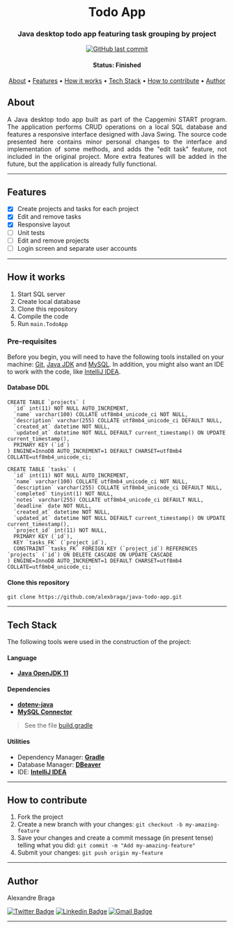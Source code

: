 <h1 align="center">
  Todo App
</h1>

<h3 align="center">
    Java desktop todo app featuring task grouping by project
</h3>

<p align="center">
  <a href="https://github.com/alexbraga/java-todo-app/commits/master"><img alt="GitHub last commit" src="https://img.shields.io/github/last-commit/alexbraga/java-todo-app"></a>
  <!-- <a href="https://github.com/alexbraga/java-todo-app/blob/master/LICENSE"><img alt="GitHub license" src="https://img.shields.io/github/license/alexbraga/java-todo-app?label=license"></a> -->
</p>

<h4 align="center">
	 Status: Finished
</h4>

<p align="center">
 <a href="#about">About</a> •
 <a href="#features">Features</a> •
 <a href="#how-it-works">How it works</a> •
 <a href="#tech-stack">Tech Stack</a> •
 <a href="#how-to-contribute">How to contribute</a> •
 <a href="#author">Author</a> <!--•
 <a href="#license">License</a> -->

</p>

## About

<p align="justify">A Java desktop todo app built as part of the Capgemini START program. The application performs CRUD operations on a local SQL database and features a responsive interface designed with Java Swing. The source code presented here contains minor personal changes to the interface and implementation of some methods, and adds the "edit task" feature, not included in the original project. More extra features will be added in the future, but the application is already fully functional.</p>

---

## Features

- [x] Create projects and tasks for each project
- [x] Edit and remove tasks
- [x] Responsive layout
- [ ] Unit tests
- [ ] Edit and remove projects
- [ ] Login screen and separate user accounts

---

## How it works
 
1. Start SQL server
2. Create local database
3. Clone this repository
4. Compile the code
5. Run `main.TodoApp`

### Pre-requisites

Before you begin, you will need to have the following tools installed on your
machine: [Git](https://git-scm.com), [Java JDK](https://www.oracle.com/java/technologies/downloads/) and
[MySQL](https://mariadb.org/). In addition, you
might also want an IDE to work with the code, like
[IntelliJ IDEA](https://www.jetbrains.com/idea/).

#### Database DDL

```
CREATE TABLE `projects` (
  `id` int(11) NOT NULL AUTO_INCREMENT,
  `name` varchar(100) COLLATE utf8mb4_unicode_ci NOT NULL,
  `description` varchar(255) COLLATE utf8mb4_unicode_ci DEFAULT NULL,
  `created_at` datetime NOT NULL,
  `updated_at` datetime NOT NULL DEFAULT current_timestamp() ON UPDATE current_timestamp(),
  PRIMARY KEY (`id`)
) ENGINE=InnoDB AUTO_INCREMENT=1 DEFAULT CHARSET=utf8mb4 COLLATE=utf8mb4_unicode_ci;
```

```
CREATE TABLE `tasks` (
  `id` int(11) NOT NULL AUTO_INCREMENT,
  `name` varchar(100) COLLATE utf8mb4_unicode_ci NOT NULL,
  `description` varchar(255) COLLATE utf8mb4_unicode_ci DEFAULT NULL,
  `completed` tinyint(1) NOT NULL,
  `notes` varchar(255) COLLATE utf8mb4_unicode_ci DEFAULT NULL,
  `deadline` date NOT NULL,
  `created_at` datetime NOT NULL,
  `updated_at` datetime NOT NULL DEFAULT current_timestamp() ON UPDATE current_timestamp(),
  `project_id` int(11) NOT NULL,
  PRIMARY KEY (`id`),
  KEY `tasks_FK` (`project_id`),
  CONSTRAINT `tasks_FK` FOREIGN KEY (`project_id`) REFERENCES `projects` (`id`) ON DELETE CASCADE ON UPDATE CASCADE
) ENGINE=InnoDB AUTO_INCREMENT=1 DEFAULT CHARSET=utf8mb4 COLLATE=utf8mb4_unicode_ci;
```

#### Clone this repository

```
git clone https://github.com/alexbraga/java-todo-app.git
```

---

## Tech Stack

The following tools were used in the construction of the project:

#### **Language**

- **[Java OpenJDK 11](https://www.oracle.com/java/technologies/downloads/)**

#### **Dependencies**

- **[dotenv-java](https://github.com/cdimascio/dotenv-java)**
- **[MySQL Connector](https://mvnrepository.com/artifact/mysql/mysql-connector-java)**

> See the file
> [build.gradle](https://github.com/alexbraga/java-todo-app/blob/master/build.gradle)

#### **Utilities**

- Dependency Manager: **[Gradle](https://gradle.org/)**
- Database Manager: **[DBeaver](https://dbeaver.io/)**
- IDE: **[IntelliJ IDEA](https://www.jetbrains.com/idea/)**

---

## How to contribute

1. Fork the project
2. Create a new branch with your changes: `git checkout -b my-amazing-feature`
3. Save your changes and create a commit message (in present tense) telling what
   you did: `git commit -m "Add my-amazing-feature"`
4. Submit your changes: `git push origin my-feature`

---

## Author

<p>Alexandre Braga</p>

[![Twitter Badge](https://img.shields.io/badge/-@_alex_braga-1ca0f1?style=flat-square&labelColor=1ca0f1&logo=twitter&logoColor=white)](https://twitter.com/_alex_braga)
[![Linkedin Badge](https://img.shields.io/badge/-Alexandre%20Braga-blue?style=flat-square&logo=Linkedin&logoColor=white)](https://www.linkedin.com/in/alexgbraga/)
[![Gmail Badge](https://img.shields.io/badge/-contato@alexbraga.com.br-c14438?style=flat-square&logo=Gmail&logoColor=white)](mailto:contato@alexbraga.com.br)

---

<!-- ## License

This project is under the [MIT License](./LICENSE). -->
